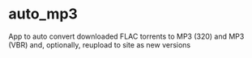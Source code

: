 # auto_mp3
App to auto convert downloaded FLAC torrents to MP3 (320) and MP3 (VBR) and, optionally, reupload to site as new versions
